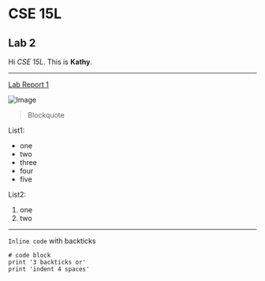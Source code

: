 # CSE 15L
## Lab 2


Hi *CSE 15L*.
This is **Kathy**.


---

[Lab Report 1](https://kathyww.github.io/cse15l-lab-reports/lab-report-1-week-2.html)

![Image](http://url/a.png)



> Blockquote

List1:
* one
* two
* three
* four
* five

List2:
1. one
2. two

---

`Inline code` with backticks

```
# code block
print '3 backticks or'
print 'indent 4 spaces'
```
